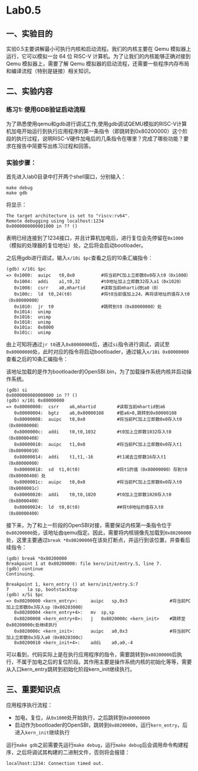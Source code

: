 # **Lab0.5**

## **一、实验目的**

实验0.5主要讲解最小可执行内核和启动流程。我们的内核主要在 Qemu 模拟器上运行，它可以模拟一台 64 位 RISC-V 计算机。为了让我们的内核能够正确对接到 Qemu 模拟器上，需要了解 Qemu 模拟器的启动流程，还需要一些程序内存布局和编译流程（特别是链接）相关知识。



## 二、实验内容

### 练习1: 使用GDB验证启动流程

为了熟悉使用qemu和gdb进行调试工作,使用gdb调试QEMU模拟的RISC-V计算机加电开始运行到执行应用程序的第一条指令（即跳转到0x80200000）这个阶段的执行过程，说明RISC-V硬件加电后的几条指令在哪里？完成了哪些功能？要求在报告中简要写出练习过程和回答。



### 实验步骤：

首先进入lab0目录中打开两个shell窗口，分别输入：

```
make debug
make gdb
```

将显示：

```
The target architecture is set to "riscv:rv64".
Remote debugging using localhost:1234
0x0000000000001000 in ?? ()
```

表明已经连接到了1234接口，并且计算机加电后，进行复位会先停留在`0x1000`（模拟的处理器的复位地址）处，之后将会启动bootloader。

之后用gdb进行调试，输入`x/10i $pc`查看之后的10条汇编指令：

```
(gdb) x/10i $pc
=> 0x1000:	auipc	t0,0x0          #将当前PC加上立即数0x0存入t0（0x1000）
   0x1004:	addi	a1,t0,32        #t0地址加上立即数32存入a1（0x1020）
   0x1008:	csrr	a0,mhartid      #读取当前mhartid到a0（0）
   0x100c:	ld	t0,24(t0)           #将t0当前值加上24，再将该地址的值存入t0（0x80000000）
   0x1010:	jr	t0                  #跳转到t0（0x80000000）处
   0x1014:	unimp
   0x1016:	unimp
   0x1018:	unimp
   0x101a:	0x8000
   0x101c:	unimp
```

由上可知将通过`jr t0`进入`0x80000000`后，通过`si`指令进行调试，调试至`0x80000000`处，此时对应的指令将启动bootloader，通过输入`x/10i 0x80000000`查看之后的10条汇编指令：

该地址加载的是作为bootloader的OpenSBI.bin，为了加载操作系统内核并启动操作系统。

```
(gdb) si
0x0000000080000000 in ?? ()
(gdb) x/10i 0x80000000
=> 0x80000000:	csrr	a6,mhartid        #读取当前mhartid到a6
   0x80000004:	bgtz	a6,0x80000108     #若a6>0,跳转到0x80000108
   0x80000008:	auipc	t0,0x0            #将当前PC加上立即数0x0存入t0（0x80000008）
   0x8000000c:	addi	t0,t0,1032        #t0加上立即数1032存入t0（0x80000408）
   0x80000010:	auipc	t1,0x0            #将当前PC加上立即数0x0存入t1（0x80000010）
   0x80000014:	addi	t1,t1,-16         #t1减去立即数16存入t1（0x80000000）
   0x80000018:	sd	t1,0(t0)              #将t1的值（0x80000000）存到t0（0x80000408）处
   0x8000001c:	auipc	t0,0x0            #将当前PC加上立即数0x0存入t0（0x8000001c）
   0x80000020:	addi	t0,t0,1020        #t0加上立即数1020存入t0（0x80000400）
   0x80000024:	ld	t0,0(t0)              ##将t0地址的值存入t0（0x80000400）
```

 接下来，为了和上一阶段的OpenSBI对接，需要保证内核第一条指令位于`0x80200000`处，该地址由qemu指定。因此，需要将内核镜像先加载到`0x80200000`处，这里主要通过`break *0x80200000`在该处打断点，并运行到该位置，并查看后续指令：

```
(gdb) break *0x80200000
Breakpoint 1 at 0x80200000: file kern/init/entry.S, line 7.
(gdb) continue
Continuing.

Breakpoint 1, kern_entry () at kern/init/entry.S:7
7	    la sp, bootstacktop
(gdb) x/5i $pc
=> 0x80200000 <kern_entry>:		auipc	sp,0x3                #将当前PC加上立即数0x3存入sp（0x80203000）
   0x80200004 <kern_entry+4>:	mv	sp,sp                     
   0x80200008 <kern_entry+8>:	j	0x8020000c <kern_init>    #跳转至0x80200000c处继续执行
   0x8020000c <kern_init>:		auipc	a0,0x3                #将当前PC加上立即数0x3存入a0（0x8020300c）
   0x80200010 <kern_init+4>:	addi	a0,a0,-4
```

可以看到，代码实际上是在执行应用程序的指令，需要跳转到`0x80200000`后执行，不属于加电之后的复位阶段。其作用主要是操作系统内核的初始化等等，需要从入口kern_entry跳转到初始化阶段kern_init继续执行。



## 三、重要知识点

应用程序执行流程：

- 加电，复位，从`0x1000`处开始执行，之后跳转到`0x80000000`
- 启动作为bootloader的OpenSBI，跳转到`0x80200000`，运行`kern_entry`，后进入`kern_init`继续执行 

运行`make gdb`之前需要先运行`make debug`，运行`make debug`后会调用命令构建程序，之后将调试其构建的二进制文件，否则将会报错：

```
localhost:1234: Connection timed out.
```

